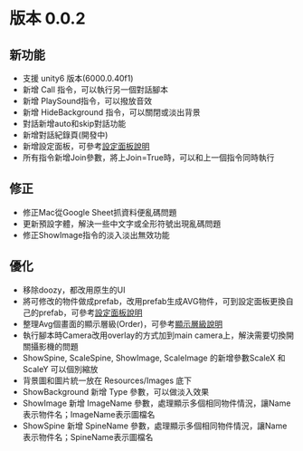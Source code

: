 # 版本 0.0.2

## 新功能
-   支援 unity6 版本(6000.0.40f1)
-   新增 Call 指令，可以執行另一個對話腳本
-   新增 PlaySound指令，可以撥放音效
-   新增 HideBackground 指令，可以關閉或淡出背景
-   對話新增auto和skip對話功能
-   新增對話紀錄頁(開發中)
-   新增設定面板，可參考[設定面板說明](./README_RD.MD#設定面板)
-   所有指令新增Join參數，將上Join=True時，可以和上一個指令同時執行

## 修正
-   修正Mac從Google Sheet抓資料便亂碼問題
-   更新預設字體，解決一些中文字或全形符號出現亂碼問題
-   修正ShowImage指令的淡入淡出無效功能

## 優化
-   移除doozy，都改用原生的UI
-   將可修改的物件做成prefab，改用prefab生成AVG物件，可到設定面板更換自己的prefab，可參考[設定面板說明](./README_RD.MD#設定面板)
-   整理Avg個畫面的顯示層級(Order)，可參考[顯示層級說明](./README_RD.MD#顯示層級)
-   執行腳本時Camera改用overlay的方式加到main camera上，解決需要切換開關攝影機的問題
-   ShowSpine, ScaleSpine, ShowImage, ScaleImage 的新增參數ScaleX 和 ScaleY 可以個別縮放
-   背景圖和圖片統一放在 Resources/Images 底下
-   ShowBackground 新增 Type 參數，可以做淡入效果
-   ShowImage 新增 ImageName 參數，處理顯示多個相同物件情況，讓Name表示物件名；ImageName表示圖檔名
-   ShowSpine 新增 SpineName 參數，處理顯示多個相同物件情況，讓Name表示物件名；SpineName表示圖檔名

																			